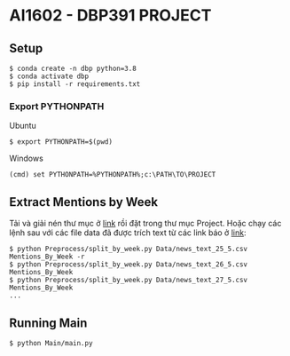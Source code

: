 # AI1602 - DBP391 PROJECT

## Setup
```
$ conda create -n dbp python=3.8
$ conda activate dbp
$ pip install -r requirements.txt
```
### Export PYTHONPATH
Ubuntu
```
$ export PYTHONPATH=$(pwd)
```
Windows
```
(cmd) set PYTHONPATH=%PYTHONPATH%;c:\PATH\TO\PROJECT
```
## Extract Mentions by Week
Tải và giải nén thư mục ở [link](https://drive.google.com/file/d/1SNaYdNTq7DUc-M_o3afE1ciY_mY8tRHX/view?usp=drive_link) rồi đặt trong thư mục Project.
Hoặc chạy các lệnh sau với các file data đã được trích text từ các link báo ở [link](https://drive.google.com/drive/folders/15rWZJ4H4skCWS1y7iLZKf3UxEhMOjQAK?usp=drive_link):
```
$ python Preprocess/split_by_week.py Data/news_text_25_5.csv Mentions_By_Week -r
$ python Preprocess/split_by_week.py Data/news_text_26_5.csv Mentions_By_Week
$ python Preprocess/split_by_week.py Data/news_text_27_5.csv Mentions_By_Week 
...
```

## Running Main
```
$ python Main/main.py
```
